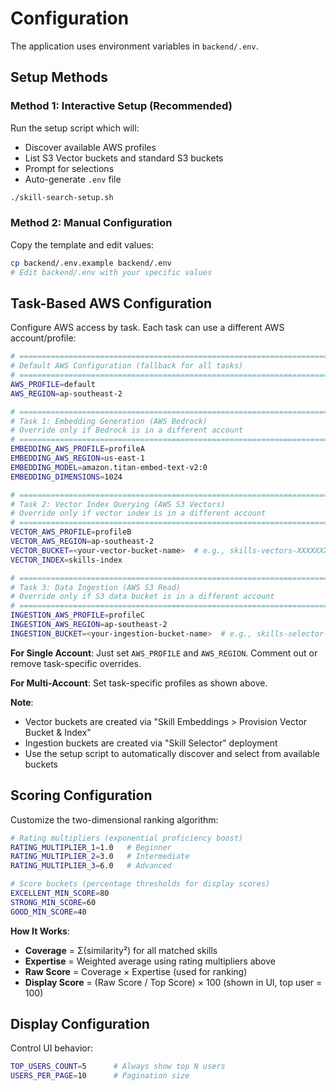 # Configuration

The application uses environment variables in `backend/.env`. 

## Setup Methods

### Method 1: Interactive Setup (Recommended)
Run the setup script which will:
- Discover available AWS profiles
- List S3 Vector buckets and standard S3 buckets
- Prompt for selections
- Auto-generate `.env` file

```bash
./skill-search-setup.sh
```

### Method 2: Manual Configuration
Copy the template and edit values:

```bash
cp backend/.env.example backend/.env
# Edit backend/.env with your specific values
```

## Task-Based AWS Configuration

Configure AWS access by task. Each task can use a different AWS account/profile:

```bash
# =============================================================================
# Default AWS Configuration (fallback for all tasks)
# =============================================================================
AWS_PROFILE=default
AWS_REGION=ap-southeast-2

# =============================================================================
# Task 1: Embedding Generation (AWS Bedrock)
# Override only if Bedrock is in a different account
# =============================================================================
EMBEDDING_AWS_PROFILE=profileA
EMBEDDING_AWS_REGION=us-east-1
EMBEDDING_MODEL=amazon.titan-embed-text-v2:0
EMBEDDING_DIMENSIONS=1024

# =============================================================================
# Task 2: Vector Index Querying (AWS S3 Vectors)
# Override only if vector index is in a different account
# =============================================================================
VECTOR_AWS_PROFILE=profileB
VECTOR_AWS_REGION=ap-southeast-2
VECTOR_BUCKET=<your-vector-bucket-name>  # e.g., skills-vectors-XXXXXXXXXX
VECTOR_INDEX=skills-index

# =============================================================================
# Task 3: Data Ingestion (AWS S3 Read)
# Override only if S3 data bucket is in a different account
# =============================================================================
INGESTION_AWS_PROFILE=profileC
INGESTION_AWS_REGION=ap-southeast-2
INGESTION_BUCKET=<your-ingestion-bucket-name>  # e.g., skills-selector-XXXXXXXXXX
```

**For Single Account**: Just set `AWS_PROFILE` and `AWS_REGION`. Comment out or remove task-specific overrides.

**For Multi-Account**: Set task-specific profiles as shown above.

**Note**: 
- Vector buckets are created via "Skill Embeddings > Provision Vector Bucket & Index"
- Ingestion buckets are created via "Skill Selector" deployment
- Use the setup script to automatically discover and select from available buckets

## Scoring Configuration

Customize the two-dimensional ranking algorithm:

```bash
# Rating multipliers (exponential proficiency boost)
RATING_MULTIPLIER_1=1.0   # Beginner
RATING_MULTIPLIER_2=3.0   # Intermediate
RATING_MULTIPLIER_3=6.0   # Advanced

# Score buckets (percentage thresholds for display scores)
EXCELLENT_MIN_SCORE=80
STRONG_MIN_SCORE=60
GOOD_MIN_SCORE=40
```

**How It Works**:
- **Coverage** = Σ(similarity²) for all matched skills
- **Expertise** = Weighted average using rating multipliers above
- **Raw Score** = Coverage × Expertise (used for ranking)
- **Display Score** = (Raw Score / Top Score) × 100 (shown in UI, top user = 100)

## Display Configuration

Control UI behavior:

```bash
TOP_USERS_COUNT=5      # Always show top N users
USERS_PER_PAGE=10      # Pagination size
```
